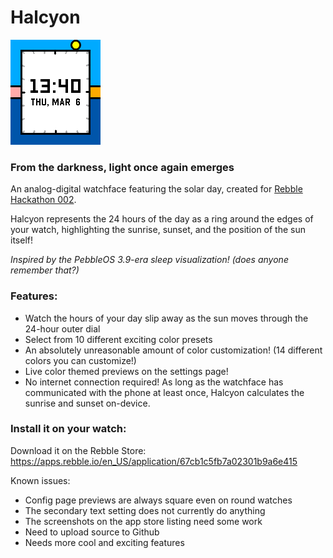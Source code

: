 # Halcyon

![Example screenshot](example_screenshot_1.png)

### From the darkness, light once again emerges

An analog-digital watchface featuring the solar day, created for [Rebble Hackathon 002](https://rebble.io/hackathon-002/).

Halcyon represents the 24 hours of the day as a ring around the edges of your watch, highlighting the sunrise, sunset, and the position of the sun itself!

*Inspired by the PebbleOS 3.9-era sleep visualization! (does anyone remember that?)*

### Features:

* Watch the hours of your day slip away as the sun moves through the 24-hour outer dial
* Select from 10 different exciting color presets
* An absolutely unreasonable amount of color customization! (14 different colors you can customize!)
* Live color themed previews on the settings page!
* No internet connection required! As long as the watchface has communicated with the phone at least once, Halcyon calculates the sunrise and sunset on-device.

### Install it on your watch: 

Download it on the Rebble Store:
https://apps.rebble.io/en_US/application/67cb1c5fb7a02301b9a6e415



Known issues:
 - Config page previews are always square even on round watches
 - The secondary text setting does not currently do anything
 - The screenshots on the app store listing need some work
 - Need to upload source to Github
 - Needs more cool and exciting features
